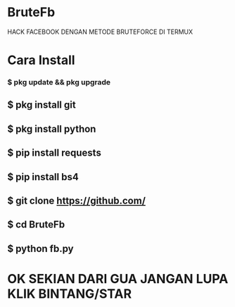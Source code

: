 # BruteFb
HACK FACEBOOK DENGAN METODE BRUTEFORCE DI TERMUX
# Cara Install
### $ pkg update && pkg upgrade
## $ pkg install git
## $ pkg install python
## $ pip install requests
## $ pip install bs4
## $ git clone https://github.com/
## $ cd BruteFb
## $ python fb.py
# OK SEKIAN DARI GUA JANGAN LUPA KLIK BINTANG/STAR
